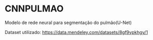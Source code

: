 # CNNPULMAO
 Modelo de rede neural para segmentação do pulmão(U-Net)

Dataset utilizado: https://data.mendeley.com/datasets/8gf9vpkhgy/1
